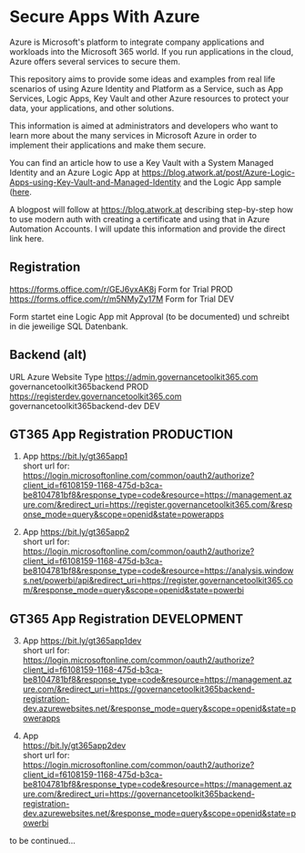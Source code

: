 # Secure Apps With Azure

Azure is Microsoft's platform to integrate company applications and workloads into the Microsoft 365 world. If you run applications in the cloud, Azure offers several services to secure them.  

This repository aims to provide some ideas and examples from real life scenarios of using Azure Identity and Platform as a Service, such as App Services, Logic Apps, Key Vault and other Azure resources to protect your data, your applications, and other solutions.  

This information is aimed at administrators and developers who want to learn more about the many services in Microsoft Azure in order to implement their applications and make them secure.

You can find an article how to use a Key Vault with a System Managed Identity and an Azure Logic App at https://blog.atwork.at/post/Azure-Logic-Apps-using-Key-Vault-and-Managed-Identity and the Logic App sample ([here](./LogicApps/GetManager.json).  

A blogpost will follow at https://blog.atwork.at describing step-by-step how to use modern auth with creating a certificate and using that in Azure Automation Accounts. I will update this information and provide the direct link here.

## Registration

https://forms.office.com/r/GEJ6yxAK8j	Form for Trial PROD
https://forms.office.com/r/m5NMyZy17M	Form for Trial DEV

Form startet eine Logic App mit Approval (to be documented) und schreibt in die jeweilige SQL Datenbank.
## Backend (alt)

URL	Azure Website Type
https://admin.governancetoolkit365.com	            governancetoolkit365backend	PROD
https://registerdev.governancetoolkit365.com	    governancetoolkit365backend-dev	DEV

## GT365 App Registration PRODUCTION

1. App
https://bit.ly/gt365app1  
short url for:  
https://login.microsoftonline.com/common/oauth2/authorize?client_id=f6108159-1168-475d-b3ca-be8104781bf8&response_type=code&resource=https://management.azure.com/&redirect_uri=https://register.governancetoolkit365.com/&response_mode=query&scope=openid&state=powerapps

2. App
https://bit.ly/gt365app2  
short url for:  
https://login.microsoftonline.com/common/oauth2/authorize?client_id=f6108159-1168-475d-b3ca-be8104781bf8&response_type=code&resource=https://analysis.windows.net/powerbi/api&redirect_uri=https://register.governancetoolkit365.com/&response_mode=query&scope=openid&state=powerbi

## GT365 App Registration DEVELOPMENT

3. App
https://bit.ly/gt365app1dev  
short url for:  
https://login.microsoftonline.com/common/oauth2/authorize?client_id=f6108159-1168-475d-b3ca-be8104781bf8&response_type=code&resource=https://management.azure.com/&redirect_uri=https://governancetoolkit365backend-registration-dev.azurewebsites.net/&response_mode=query&scope=openid&state=powerapps

4. App  
https://bit.ly/gt365app2dev  
short url for:  
https://login.microsoftonline.com/common/oauth2/authorize?client_id=f6108159-1168-475d-b3ca-be8104781bf8&response_type=code&resource=https://management.azure.com/&redirect_uri=https://governancetoolkit365backend-registration-dev.azurewebsites.net/&response_mode=query&scope=openid&state=powerbi
  
to be continued...  

